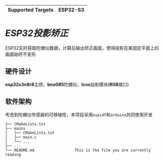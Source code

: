 | Supported Targets | ESP32-S3 |
| ----------------- | -------- |

# _ESP32投影矫正_

ESP32实时获取陀螺仪数据，计算后输出矫正画面，使得投影在某固定平面上的画面始终不变形

## 硬件设计
**esp32s3n8r8**主控，**bno085**陀螺仪，**lcos**投影模块(**RGB**接口)

## 软件架构
考虑到陀螺仪传感器的可移植性，本项目采用`espidf`和`arduino`共同使用开发



```
├── CMakeLists.txt
├── mains
│   ├── CMakeLists.txt
│   ├── main.c
│   └── ...
├── ...
└── README.md                  This is the file you are currently reading
```
